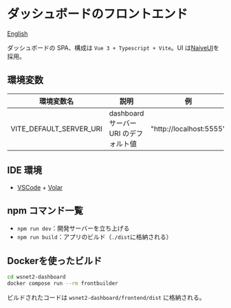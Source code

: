 # ダッシュボードのフロントエンド

[English](README.md)

ダッシュボードの SPA、構成は `Vue 3 + Typescript + Vite`。UI は[NaiveUI](https://www.naiveui.com/en-US/os-theme)を採用。

## 環境変数

| 環境変数名              | 説明                                  | 例                      |
| ----------------------- | ------------------------------------- | ----------------------- |
| VITE_DEFAULT_SERVER_URI | dashboard サーバー URI のデフォルト値 | "http://localhost:5555" |

## IDE 環境

- [VSCode](https://code.visualstudio.com/) + [Volar](https://marketplace.visualstudio.com/items?itemName=johnsoncodehk.volar)

## npm コマンド一覧

- `npm run dev`：開発サーバーを立ち上げる
- `npm run build`：アプリのビルド（`./dist`に格納される）

## Dockerを使ったビルド

```bash
cd wsnet2-dashboard
docker compose run --rm frontbuilder
```

ビルドされたコードは `wsnet2-dashboard/frontend/dist` に格納される。
